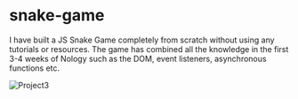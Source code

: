 # snake-game

I have built a JS Snake Game completely from scratch without using any tutorials or resources. The game has combined all the knowledge in the first 3-4 weeks of Nology such as the DOM, event listeners, asynchronous functions etc. 

![Project3](https://user-images.githubusercontent.com/94320798/179217216-121f0b99-7660-49bf-a690-ceea4f965ef2.png)
